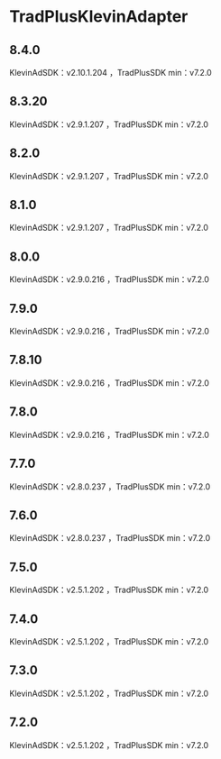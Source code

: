 # TradPlusKlevinAdapter

## 8.4.0

KlevinAdSDK：v2.10.1.204 ，TradPlusSDK min：v7.2.0

## 8.3.20

KlevinAdSDK：v2.9.1.207 ，TradPlusSDK min：v7.2.0

## 8.2.0

KlevinAdSDK：v2.9.1.207 ，TradPlusSDK min：v7.2.0

## 8.1.0

KlevinAdSDK：v2.9.1.207 ，TradPlusSDK min：v7.2.0

## 8.0.0

KlevinAdSDK：v2.9.0.216 ，TradPlusSDK min：v7.2.0

## 7.9.0

KlevinAdSDK：v2.9.0.216 ，TradPlusSDK min：v7.2.0

## 7.8.10

KlevinAdSDK：v2.9.0.216 ，TradPlusSDK min：v7.2.0

## 7.8.0

KlevinAdSDK：v2.9.0.216 ，TradPlusSDK min：v7.2.0

## 7.7.0

KlevinAdSDK：v2.8.0.237 ，TradPlusSDK min：v7.2.0

## 7.6.0

KlevinAdSDK：v2.8.0.237 ，TradPlusSDK min：v7.2.0

## 7.5.0

KlevinAdSDK：v2.5.1.202 ，TradPlusSDK min：v7.2.0

## 7.4.0

KlevinAdSDK：v2.5.1.202 ，TradPlusSDK min：v7.2.0

## 7.3.0

KlevinAdSDK：v2.5.1.202 ，TradPlusSDK min：v7.2.0

## 7.2.0

KlevinAdSDK：v2.5.1.202 ，TradPlusSDK min：v7.2.0